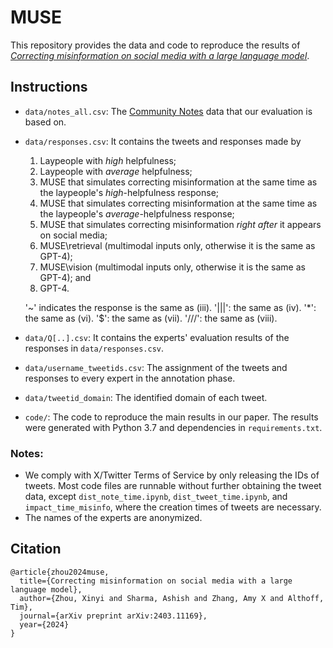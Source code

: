 # MUSE

This repository provides the data and code to reproduce the results of *[Correcting misinformation on social media with a large language model](https://arxiv.org/abs/2403.11169)*. 

## Instructions
- `data/notes_all.csv`: The [Community Notes](https://communitynotes.twitter.com/guide/en/about/introduction) data that our evaluation is based on.
- `data/responses.csv`: It contains the tweets and responses made by
  1. Laypeople with *high* helpfulness;
  2. Laypeople with *average* helpfulness; 
  3. MUSE that simulates correcting misinformation at the same time as the laypeople's *high*-helpfulness response;
  4. MUSE that simulates correcting misinformation at the same time as the laypeople's *average*-helpfulness response; 
  5. MUSE that simulates correcting misinformation *right after* it appears on social media;
  6. MUSE\retrieval (multimodal inputs only, otherwise it is the same as GPT-4);
  7. MUSE\vision (multimodal inputs only, otherwise it is the same as GPT-4); and
  8. GPT-4.

  '~' indicates the response is the same as (iii). '|||': the same as (iv). '*': the same as (vi). '$': the same as (vii). '///': the same as (viii). 
- `data/Q[..].csv`: It contains the experts' evaluation results of the responses in `data/responses.csv`.
- `data/username_tweetids.csv`: The assignment of the tweets and responses to every expert in the annotation phase.
- `data/tweetid_domain`: The identified domain of each tweet.
- `code/`: The code to reproduce the main results in our paper. The results were generated with Python 3.7 and dependencies in `requirements.txt`.
### Notes: 
- We comply with X/Twitter Terms of Service by only releasing the IDs of tweets. Most code files are runnable without further obtaining the tweet data, except `dist_note_time.ipynb`, `dist_tweet_time.ipynb`, and `impact_time_misinfo`, where the creation times of tweets are necessary. 
- The names of the experts are anonymized.

## Citation
```
@article{zhou2024muse,
  title={Correcting misinformation on social media with a large language model},
  author={Zhou, Xinyi and Sharma, Ashish and Zhang, Amy X and Althoff, Tim},
  journal={arXiv preprint arXiv:2403.11169},
  year={2024}
}
```
